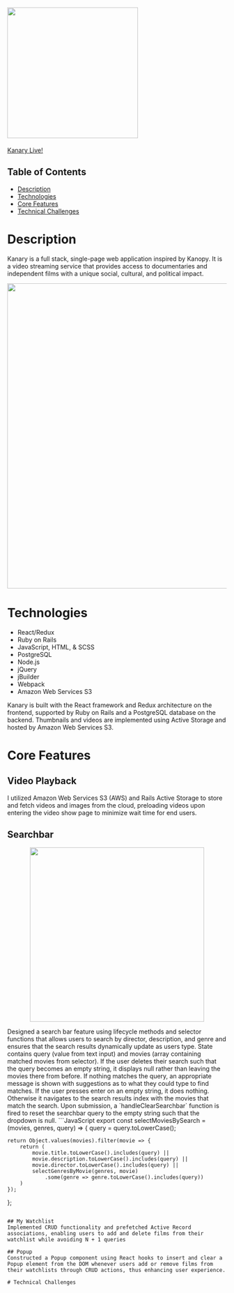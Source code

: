 # <img src="https://user-images.githubusercontent.com/88195745/144126607-717a4270-c3aa-42cd-ac49-b42512be51a8.png" width="300" height="auto" />

[Kanary Live!](https://kanary-rf.herokuapp.com/#/)

## Table of Contents
- [Description](#description)
- [Technologies](#technologies)
- [Core Features](#core-features)
- [Technical Challenges](#technical-challenges)

# Description
Kanary is a full stack, single-page web application inspired by Kanopy. It is a video streaming service that provides access to documentaries and independent films with a unique social, cultural, and political impact.

<p align="center">
  <img src="https://user-images.githubusercontent.com/88195745/141483916-99507227-fd2f-4d9c-acdd-2f902fdf1ce4.png" width="700" height="auto" />
</p>

# Technologies
- React/Redux
- Ruby on Rails
- JavaScript, HTML, & SCSS
- PostgreSQL
- Node.js
- jQuery
- jBuilder
- Webpack
- Amazon Web Services S3

Kanary is built with the React framework and Redux architecture on the frontend, supported by Ruby on Rails and a PostgreSQL database on the backend. Thumbnails and videos are implemented using Active Storage and hosted by Amazon Web Services S3.

# Core Features

## Video Playback
I utilized Amazon Web Services S3 (AWS) and Rails Active Storage to store and fetch videos and images from the cloud, preloading videos upon entering the video show page to minimize wait time for end users.

## Searchbar
<p align="center">
  <img src="https://user-images.githubusercontent.com/88195745/141476463-bf9d27fa-c600-40af-8595-d69b61f5246b.gif" width="400">
</p>
Designed a search bar feature using lifecycle methods and selector functions that allows users to search by director, description, and genre and ensures that the search results dynamically update as users type.
State contains query (value from text input) and movies (array containing matched movies from selector).
If the user deletes their search such that the query becomes an empty string, it displays null rather than leaving the movies there from before.
If nothing matches the query, an appropriate message is shown with suggestions as to what they could type to find matches.
If the user presses enter on an empty string, it does nothing. Otherwise it navigates to the search results index with the movies that match the search.
Upon submission, a `handleClearSearchbar` function is fired to reset the searchbar query to the empty string such that the dropdown is null.
```JavaScript
export const selectMoviesBySearch = (movies, genres, query) => {
    query = query.toLowerCase();

    return Object.values(movies).filter(movie => {
        return (
            movie.title.toLowerCase().includes(query) ||
            movie.description.toLowerCase().includes(query) ||
            movie.director.toLowerCase().includes(query) ||
            selectGenresByMovie(genres, movie)
                .some(genre => genre.toLowerCase().includes(query))
        )
    });
};
```

## My Watchlist
Implemented CRUD functionality and prefetched Active Record associations, enabling users to add and delete films from their watchlist while avoiding N + 1 queries

## Popup
Constructed a Popup component using React hooks to insert and clear a Popup element from the DOM whenever users add or remove films from their watchlists through CRUD actions, thus enhancing user experience.

# Technical Challenges
